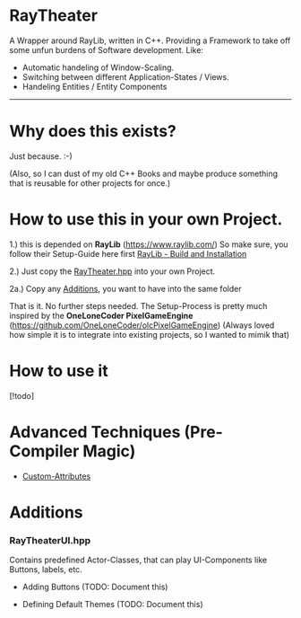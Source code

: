 # RayTheater 
A Wrapper around RayLib, written in C++. 
Providing a Framework to take off some unfun burdens of Software development.
Like:

- Automatic handeling of Window-Scaling.
- Switching between different Application-States / Views.
- Handeling Entities / Entity Components

---

# Why does this exists?
Just because. :-)  

(Also, so I can dust of my old C++ Books and maybe produce something that 
is reusable for other projects for once.)

# How to use this in your own Project.
1.) this is depended on **RayLib** (https://www.raylib.com/) 
So make sure, you follow their Setup-Guide here first [RayLib - Build and Installation](https://github.com/raysan5/raylib?tab=readme-ov-file#build-and-installation)

2.) Just copy  the [RayTheater.hpp](./src/lib/RayTheater.hpp) into your own Project.

2a.) Copy any [Additions](#additions), you want to have into the same folder

That is it. No further steps needed.
The Setup-Process is pretty much inspired by the 
**OneLoneCoder PixelGameEngine** (https://github.com/OneLoneCoder/olcPixelGameEngine)
(Always loved how simple it is to integrate into existing projects, so I wanted to mimik that)

# How to use it
[!todo]

# Advanced Techniques (Pre-Compiler Magic)
- [Custom-Attributes](./docs/custom_attributes.md)

# Additions
### RayTheaterUI.hpp
Contains predefined Actor-Classes, that can play UI-Components like Buttons, labels, etc.  

- Adding Buttons (TODO: Document this)

- Defining Default Themes (TODO: Document this)
